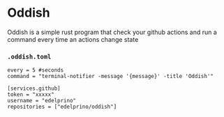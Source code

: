 # Oddish
Oddish is a simple rust program that check your github actions and run a command every time an actions change state

### `.oddish.toml`

```
every = 5 #seconds
command = "terminal-notifier -message '{message}' -title 'Oddish'"

[services.github]
token = "xxxxx"
username = "edelprino"
repositories = ["edelprino/oddish"]
```
